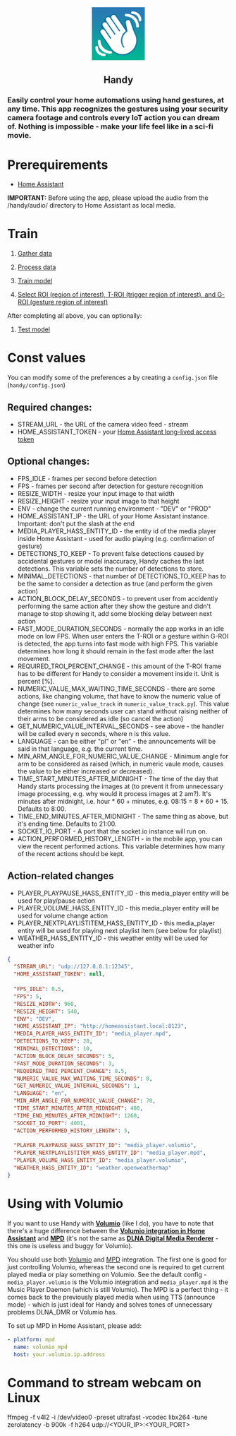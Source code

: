 <div align="center">
    <img src="./assets/Handy512.png" width="120px" height="120px" alt="Handy">
    <h2 align="center">Handy</h2>
</div>

### Easily control your home automations using hand gestures, at any time. This app recognizes the gestures using your security camera footage and controls every IoT action you can dream of. Nothing is impossible - make your life feel like in a sci-fi movie.

# Prerequirements

- [Home Assistant](https://www.home-assistant.io/)

**IMPORTANT:** Before using the app, please upload the audio from the /handy/audio/ directory to Home Assistant as local media.

# Train

1. [Gather data](./handy/train/0_Gather_Data.ipynb)

1. [Process data](./handy/train/1_Process_Data.ipynb)

1. [Train model](./handy/train/2_Train_Model.ipynb)

1. [Select ROI (region of interest), T-ROI (trigger region of interest), and G-ROI (gesture region of interest)](./handy/utils/Select_ROI.ipynb)

After completing all above, you can optionally:

1. [Test model](./handy/train/3_Test_Model.ipynb)

# Const values

You can modify some of the preferences a by creating a `config.json` file (`handy/config.json`)

## Required changes:

- STREAM_URL - the URL of the camera video feed - stream
- HOME_ASSISTANT_TOKEN - your [Home Assistant long-lived access token](https://developers.home-assistant.io/docs/auth_api/#long-lived-access-token)

## Optional changes:

- FPS_IDLE - frames per second before detection
- FPS - frames per second after detection for gesture recognition
- RESIZE_WIDTH - resize your input image to that width
- RESIZE_HEIGHT - resize your input image to that height
- ENV - change the current running environment - "DEV" or "PROD"
- HOME_ASSISTANT_IP - the URL of your Home Assistant instance. Important: don't put the slash at the end
- MEDIA_PLAYER_HASS_ENTITY_ID - the entity id of the media player inside Home Assistant - used for audio playing (e.g. confirmation of gesture)
- DETECTIONS_TO_KEEP - To prevent false detections caused by accidental gestures or model inaccuracy, Handy caches the last detections. This variable sets the number of detections to store.
- MINIMAL_DETECTIONS - that number of DETECTIONS_TO_KEEP has to be the same to consider a detection as true (and perform the given action)
- ACTION_BLOCK_DELAY_SECONDS - to prevent user from accidently performing the same action after they show the gesture and didn't manage to stop showing it, add some blocking delay between next action
- FAST_MODE_DURATION_SECONDS - normally the app works in an idle mode on low FPS. When user enters the T-ROI or a gesture within G-ROI is detected, the app turns into fast mode with high FPS. This variable determines how long it should remain in the fast mode after the last movement.
- REQUIRED_TROI_PERCENT_CHANGE - this amount of the T-ROI frame has to be different for Handy to consider a movement inside it. Unit is percent [%].
- NUMERIC_VALUE_MAX_WAITING_TIME_SECONDS - there are some actions, like changing volume, that have to know the numeric value of change (see `numeric_value_track` in `numeric_value_track.py`). This value determines how many seconds user can stand without raising neither of their arms to be considered as idle (so cancel the action)
- GET_NUMERIC_VALUE_INTERVAL_SECONDS - see above - the handler will be called every n seconds, where n is this value.
- LANGUAGE - can be either "pl" or "en" - the announcements will be said in that language, e.g. the current time.
- MIN_ARM_ANGLE_FOR_NUMERIC_VALUE_CHANGE - Minimum angle for arm to be considered as raised (which, in numeric vaule mode, causes the value to be either increased or decreased).
- TIME_START_MINUTES_AFTER_MIDNIGHT - The time of the day that Handy starts processing the images at (to prevent it from unnecessary image processing, e.g. why would it process images at 2 am?). It's minutes after midnight, i.e. hour \* 60 + minutes, e.g. 08:15 = 8 \* 60 + 15. Defaults to 8:00.
- TIME_END_MINUTES_AFTER_MIDNIGHT - The same thing as above, but it's ending time. Defaults to 21:00.
- SOCKET_IO_PORT - A port that the socket.io instance will run on.
- ACTION_PERFORMED_HISTORY_LENGTH - in the mobile app, you can view the recent performed actions. This variable determines how many of the recent actions should be kept.

## Action-related changes

- PLAYER_PLAYPAUSE_HASS_ENTITY_ID - this media_player entity will be used for play/pause action
- PLAYER_VOLUME_HASS_ENTITY_ID - this media_player entity will be used for volume change action
- PLAYER_NEXTPLAYLISTITEM_HASS_ENTITY_ID - this media_player entity will be used for playing next playlist item (see below for playlist)
- WEATHER_HASS_ENTITY_ID - this weather entity will be used for weather info

```json
{
  "STREAM_URL": "udp://127.0.0.1:12345",
  "HOME_ASSISTANT_TOKEN": null,

  "FPS_IDLE": 0.5,
  "FPS": 5,
  "RESIZE_WIDTH": 960,
  "RESIZE_HEIGHT": 540,
  "ENV": "DEV",
  "HOME_ASSISTANT_IP": "http://homeassistant.local:8123",
  "MEDIA_PLAYER_HASS_ENTITY_ID": "media_player.mpd",
  "DETECTIONS_TO_KEEP": 20,
  "MINIMAL_DETECTIONS": 10,
  "ACTION_BLOCK_DELAY_SECONDS": 5,
  "FAST_MODE_DURATION_SECONDS": 3,
  "REQUIRED_TROI_PERCENT_CHANGE": 0.5,
  "NUMERIC_VALUE_MAX_WAITING_TIME_SECONDS": 8,
  "GET_NUMERIC_VALUE_INTERVAL_SECONDS": 1,
  "LANGUAGE": "en",
  "MIN_ARM_ANGLE_FOR_NUMERIC_VALUE_CHANGE": 70,
  "TIME_START_MINUTES_AFTER_MIDNIGHT": 480,
  "TIME_END_MINUTES_AFTER_MIDNIGHT": 1260,
  "SOCKET_IO_PORT": 4001,
  "ACTION_PERFORMED_HISTORY_LENGTH": 5,

  "PLAYER_PLAYPAUSE_HASS_ENTITY_ID": "media_player.volumio",
  "PLAYER_NEXTPLAYLISTITEM_HASS_ENTITY_ID": "media_player.mpd",
  "PLAYER_VOLUME_HASS_ENTITY_ID": "media_player.volumio",
  "WEATHER_HASS_ENTITY_ID": "weather.openweathermap"
}
```

# Using with Volumio

If you want to use Handy with [**Volumio**](https://volumio.com/en/get-started/) (like I do), you have to note that there's a huge difference between the [**Volumio integration in Home Assistant**](https://www.home-assistant.io/integrations/volumio/) and [**MPD**](https://www.home-assistant.io/integrations/mpd/) (it's not the same as [**DLNA Digital Media Renderer**](https://www.home-assistant.io/integrations/dlna_dmr/) - this one is useless and buggy for Volumio).

You should use both [Volumio](https://www.home-assistant.io/integrations/volumio/) and [MPD](https://www.home-assistant.io/integrations/mpd/) integration. The first one is good for just controlling Volumio, whereas the second one is required to get current played media or play something on Volumio. See the default config - `media_player.volumio` is the Volumio integration and `media_player.mpd` is the Music Player Daemon (which is still Volumio). The MPD is a perfect thing - it comes back to the previously played media when using TTS (announce mode) - which is just ideal for Handy and solves tones of unnecessary problems DLNA_DMR or Volumio has.

To set up MPD in Home Assistant, please add:

```yaml
- platform: mpd
  name: volumio_mpd
  host: your.volumio.ip.address
```

# Command to stream webcam on Linux

ffmpeg -f v4l2 -i /dev/video0 -preset ultrafast -vcodec libx264 -tune zerolatency -b 900k -f h264 udp://<YOUR_IP>:<YOUR_PORT>
